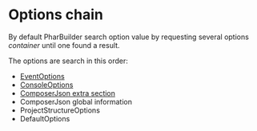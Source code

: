 # Options chain

By default PharBuilder search option value by requesting several options _container_ until one found a result. 

The options are search in this order:

 - [EventOptions](EventOptions.md)
 - [ConsoleOptions](ConsoleOptions.md)
 - [ComposerJson extra section](ComposerJsonOptions.md)
 - ComposerJson global information
 - ProjectStructureOptions
 - DefaultOptions